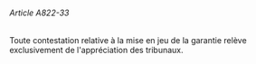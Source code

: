 ###### Article A822-33

Toute contestation relative à la mise en jeu de la garantie relève exclusivement de l'appréciation des tribunaux.

